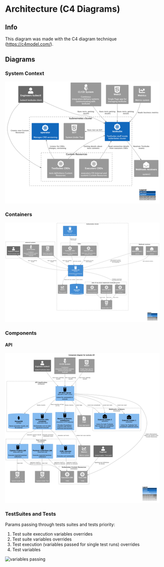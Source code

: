 # Architecture (C4 Diagrams)

## **Info**

This diagram was made with the C4 diagram technique
(<https://c4model.com/>).

## **Diagrams**

### **System Context**

![testkube system context diagram](img/system_context.png)

### **Containers**

![testkube container diagram](img/containers.png)

### **Components**

#### **API**

![API](img/components_api.png)

### TestSuites and Tests

Params passing through tests suites and tests priority: 

1. Test suite execution variables overrides
2. Test suite variables overrides
3. Test execution (variables passed for single test runs) overrides
4. Test variables


![variables passing](img/params_passing.png)
